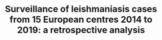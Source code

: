 ---
title: "Surveillance of leishmaniasis cases from 15 European centres 2014 to 2019: a retrospective analysis"
journal: "Euro Surveill"
year: 2022
volume: 138
DOI: 10.2807/1560-7917.ES.2022.27.4.2002028
pmid: 35086613
authorslist:
 -  author: Van der Auwera G
 -  author: Davidsson L
 -  author: Buffet P
 -  author: Ruf MT
 -  author: Gramiccia M
 -  author: Varani S
 -  author: Chicharro C
 -  author: Bart A
 -  author: Harms G
 -  author: Chiodini PL
 -  author: Brekke H
 -  author: Robert-Gangneux F
 -  author: Cortes S
 -  author: Verweij JJ
 -  author: Scarabello A
 -  author: Karlsson Söbirk S
 -  author: Guéry R
 -  author: van Henten S
 -  author: Di Muccio T
 -  author: Carra E
 -  author: van Thiel P
 -  author: Vandeputte M
 -  author: Gaspari V
 -  author: Blum J
---